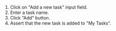 1. Click on "Add a new task" input field.
2. Enter a task name.
3. Click "Add" button.
4. Assert that the new task is added to "My Tasks".